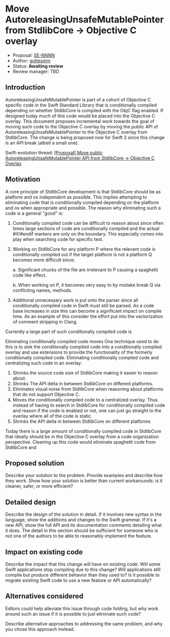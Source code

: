 # Move AutoreleasingUnsafeMutablePointer from StdlibCore -> Objective C overlay

* Proposal: [SE-NNNN](XXXX-Move-autoreleasing-pointer-to-objc-overlay.md)
* Author: [gottesmm](https://github.com/gottesmm)
* Status: **Awaiting review**
* Review manager: TBD

## Introduction

AutoreleasingUnsafeMutablePointer is part of a cohort of Objective C specific code in the Swift Standard Library that is conditionally compiled depending on whether StdlibCore is compiled with the ObjC flag enabled. If designed today much of this code would be placed into the Objective C overlay. This document proposes incremental work towards the goal of moving such code to the Objective C overlay by moving the public API of AutoreleasingUnsafeMutablePointer to the Objective C overlay from StdlibCore. The change is being proposed now for Swift 3 since this change is an API break (albeit a small one).

Swift-evolution thread: [[Proposal] Move public AutoreleasingUnsafeMutablePointer API from StdlibCore -> Objective C Overlay](http://thread.gmane.org/gmane.comp.lang.swift.evolution/24631)

## Motivation

A core principle of StdlibCore development is that StdlibCore should be as platform and os independent as possible. This implies attempting to eliminating code that is conditionally compiled depending on the platform and os when appropriate and possible. The reason why eliminating such a code is a general "good" is:

1. Conditionally compiled code can be difficult to reason about since often times large sections of code are conditionally compiled and the actual \#if/\#endif markers are only on the boundary. This especially comes into play when searching code for specific text.

2. Working on StdlibCore for any platform P where the relevant code is conditionally compiled out if the target platform is not a platform Q becomes more difficult since:

   a. Significant chucks of the file are irrelevant to P causing a spaghetti code like effect.

   b. When working on P, it becomes very easy to by mistake break Q via conflicting names, methods.

3. Additional unnecessary work is put onto the parser since all conditionally compiled code in Swift must still be parsed. As a code base increases in size this can become a significant impact on compile time. As an example of this consider the effort put into the vectorization of comment stripping in Clang.

Currently a large part of such conditionally compiled code is

Eliminating conditionally compiled code moves One technique used to do this is to sink the conditionally compiled code into a conditionally compiled overlay and use
extensions to provide the functionality of the formerly conditionally compiled
code. Eliminating conditionally compiled code and centralizing such code in an
overlay:

1. Shrinks the source code size of StdlibCore making it easier to reason about.
2. Shrinks The API delta in between StdlibCore on different platforms.
3. Eliminates visual noise from StdlibCore when reasoning about platforms that
   do not support Objective C.
4. Moves the conditionally compiled code to a centralized overlay. Thus instead
   of having to search in StdlibCore for conditionally compiled code and reason
   if the code is enabled or not, one can just go straight to the overlay where
   all of the code is static.
5. Shrinks the API delta in between StdlibCore on different platforms

Today there is a large amount of conditionally compiled code in StdlibCore that
ideally should be in the Objective C overlay from a code organization
perspective. Cleaning up this code would eliminate spaghetti code from
StdlibCore and 

## Proposed solution

Describe your solution to the problem. Provide examples and describe
how they work. Show how your solution is better than current
workarounds: is it cleaner, safer, or more efficient?

## Detailed design

Describe the design of the solution in detail. If it involves new
syntax in the language, show the additions and changes to the Swift
grammar. If it's a new API, show the full API and its documentation
comments detailing what it does. The detail in this section should be
sufficient for someone who is *not* one of the authors to be able to
reasonably implement the feature.

## Impact on existing code

Describe the impact that this change will have on existing code. Will some
Swift applications stop compiling due to this change? Will applications still
compile but produce different behavior than they used to? Is it
possible to migrate existing Swift code to use a new feature or API
automatically?

## Alternatives considered

Editors could help alleviate this issue through code folding, but why work
around such an issue if it is possible to just eliminate such code?

Describe alternative approaches to addressing the same problem, and
why you chose this approach instead.

